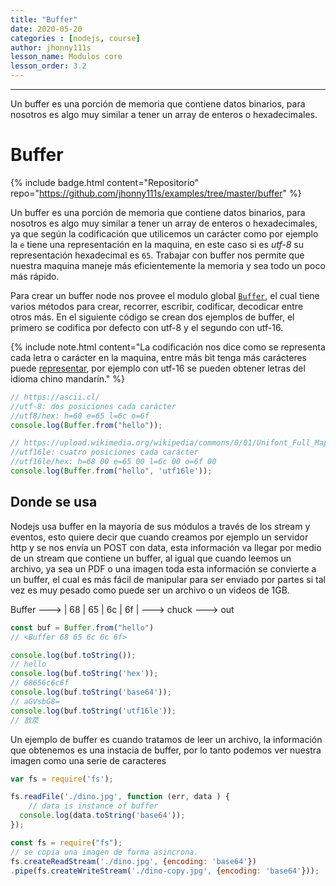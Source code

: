 ```yaml
---
title: "Buffer"
date: 2020-05-20
categories : [nodejs, course]
author: jhonny111s
lesson_name: Modulos core
lesson_order: 3.2
---
```

--------------
Un buffer es una porción de memoria que contiene datos binarios, para nosotros es algo muy similar a tener un array de enteros o hexadecimales.

# Buffer

{% include badge.html content="Repositorio" repo="https://github.com/jhonny111s/examples/tree/master/buffer" %}

Un buffer es una porción de memoria que contiene datos binarios, para nosotros es algo muy similar a tener un array de enteros o hexadecimales, ya que según la codificación que utilicemos un carácter como por ejemplo la `e` tiene una representación en la maquina, en este caso si es *utf-8* su representación hexadecimal es `65`. Trabajar con buffer nos permite que nuestra maquina maneje más eficientemente la memoria y sea todo un poco más rápido.

Para crear un buffer node nos provee el modulo global [`Buffer`](https://nodejs.org/api/buffer.html#buffer_class_method_buffer_from_string_encoding), el cual tiene varios métodos para crear, recorrer, escribir, codificar, decodicar entre otros más. En el siguiente código se crean dos ejemplos de buffer, el primero se codifica por defecto con utf-8 y el segundo con utf-16.

{% include note.html content="La codificación nos dice como se representa cada letra o carácter en la maquina, entre más bit tenga más carácteres puede [representar](https://www.dokry.com/7124), por ejemplo con utf-16 se pueden obtener letras del idioma chino mandarín." %}

~~~javascript
// https://ascii.cl/
//utf-8: dos posiciones cada carácter
//utf8/hex: h=68 e=65 l=6c o=6f 
console.log(Buffer.from("hello"));

// https://upload.wikimedia.org/wikipedia/commons/0/01/Unifont_Full_Map.png
//utf16le: cuatro posiciones cada carácter
//utf16le/hex: h=68 00 e=65 00 l=6c 00 o=6f 00 
console.log(Buffer.from("hello", 'utf16le'));
~~~

## Donde se usa

Nodejs usa buffer en la mayoría de sus módulos a través de los stream y eventos, esto quiere decir que cuando creamos por ejemplo un servidor http y se nos envía un POST con data, esta información va llegar por medio de un stream que contiene un buffer, al igual que cuando leemos un archivo, ya sea un PDF o una imagen toda esta información se convierte a un buffer, el cual es más fácil de manipular para ser enviado por partes si tal vez es muy pesado como puede ser un archivo o un videos de 1GB.

Buffer ---> | 68 | 65 | 6c | 6f | ---> chuck ---> out 

~~~javascript
const buf = Buffer.from("hello")
// <Buffer 68 65 6c 6c 6f>

console.log(buf.toString());
// hello
console.log(buf.toString('hex'));
// 68656c6c6f
console.log(buf.toString('base64'));
// aGVsbG8=
console.log(buf.toString('utf16le'));
// 敨汬
~~~

Un ejemplo de buffer es cuando tratamos de leer un archivo, la información que obtenemos es una instacia de buffer, por lo tanto podemos ver nuestra imagen como una serie de caracteres

~~~javascript
var fs = require('fs');

fs.readFile('./dino.jpg', function (err, data ) {
    // data is instance of buffer
  console.log(data.toString('base64'));
});
~~~

~~~javascript
const fs = require("fs");
// se copia una imagen de forma asincrona.
fs.createReadStream('./dino.jpg', {encoding: 'base64'})
.pipe(fs.createWriteStream('./dino-copy.jpg', {encoding: 'base64'}));
~~~